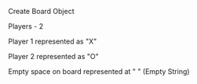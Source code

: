 Create Board Object

Players - 2

Player 1 represented as "X"

Player 2 represented as "O"

Empty space on board represented at " " (Empty String)